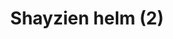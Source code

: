 ---
layout: item
title: Shayzien helm (2)
item-id: 13364
datatable: true
id: 13364
name: "Shayzien helm (2)"
members: true
lowalch: 16
highalch: 24
examine: "Dress like a tier 2 Shayzien soldier."
monsters:
  - id: 6907
    name: "Soldier (tier 2)"
    members: true
    combat_level: 48
    wiki_url: "https://oldschool.runescape.wiki/w/Soldier_(tier_2)"
    drops:
      - quantity: "1"
        rarity: 1
        drop_requirements: null
---